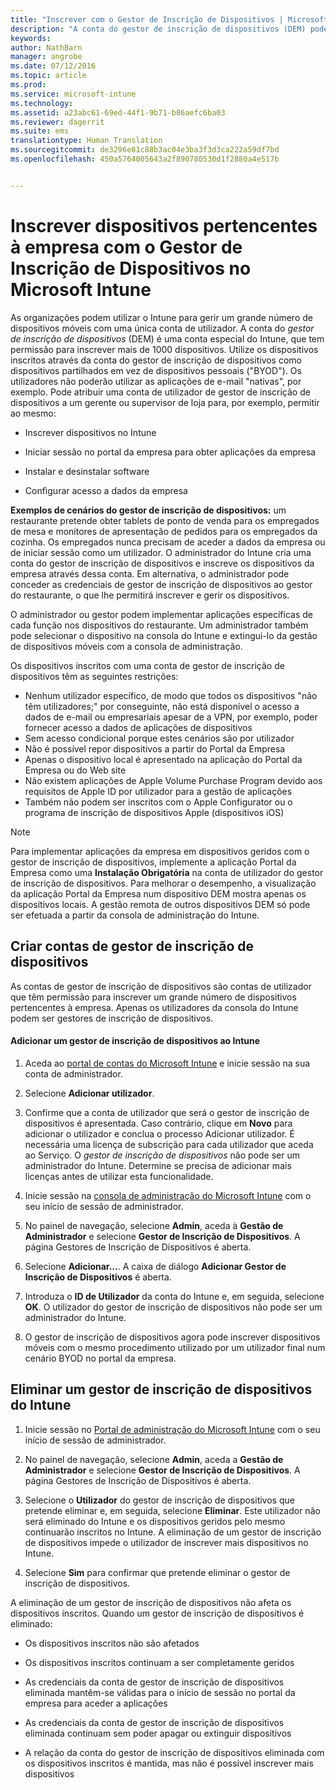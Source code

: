 ```yaml
---
title: "Inscrever com o Gestor de Inscrição de Dispositivos | Microsoft Intune"
description: "A conta do gestor de inscrição de dispositivos (DEM) pode gerir um grande número de dispositivos móveis pertencentes à empresa partilhados com uma única conta de utilizador."
keywords: 
author: NathBarn
manager: angrobe
ms.date: 07/12/2016
ms.topic: article
ms.prod: 
ms.service: microsoft-intune
ms.technology: 
ms.assetid: a23abc61-69ed-44f1-9b71-b86aefc6ba03
ms.reviewer: dagerrit
ms.suite: ems
translationtype: Human Translation
ms.sourcegitcommit: de3296e81c88b3ac04e3ba3f3d3ca222a59df7bd
ms.openlocfilehash: 450a5764005643a2f890780530d1f2880a4e517b


---
```



# Inscrever dispositivos pertencentes à empresa com o Gestor de Inscrição de Dispositivos no Microsoft Intune
As organizações podem utilizar o Intune para gerir um grande número de dispositivos móveis com uma única conta de utilizador. A conta do *gestor de inscrição de dispositivos* (DEM) é uma conta especial do Intune, que tem permissão para inscrever mais de 1000 dispositivos. Utilize os dispositivos inscritos através da conta do gestor de inscrição de dispositivos como dispositivos partilhados em vez de dispositivos pessoais ("BYOD"). Os utilizadores não poderão utilizar as aplicações de e-mail "nativas", por exemplo. Pode atribuir uma conta de utilizador de gestor de inscrição de dispositivos a um gerente ou supervisor de loja para, por exemplo, permitir ao mesmo:

-   Inscrever dispositivos no Intune

-   Iniciar sessão no portal da empresa para obter aplicações da empresa

-   Instalar e desinstalar software

-   Configurar acesso a dados da empresa


**Exemplos de cenários do gestor de inscrição de dispositivos:** um restaurante pretende obter tablets de ponto de venda para os empregados de mesa e monitores de apresentação de pedidos para os empregados da cozinha. Os empregados nunca precisam de aceder a dados da empresa ou de iniciar sessão como um utilizador. O administrador do Intune cria uma conta do gestor de inscrição de dispositivos e inscreve os dispositivos da empresa através dessa conta. Em alternativa, o administrador pode conceder as credenciais de gestor de inscrição de dispositivos ao gestor do restaurante, o que lhe permitirá inscrever e gerir os dispositivos.

O administrador ou gestor podem implementar aplicações específicas de cada função nos dispositivos do restaurante. Um administrador também pode selecionar o dispositivo na consola do Intune e extingui-lo da gestão de dispositivos móveis com a consola de administração.

Os dispositivos inscritos com uma conta de gestor de inscrição de dispositivos têm as seguintes restrições:
  - Nenhum utilizador específico, de modo que todos os dispositivos "não têm utilizadores;" por conseguinte, não está disponível o acesso a dados de e-mail ou empresariais apesar de a VPN, por exemplo, poder fornecer acesso a dados de aplicações de dispositivos
  - Sem acesso condicional porque estes cenários são por utilizador
  - Não é possível repor dispositivos a partir do Portal da Empresa
  - Apenas o dispositivo local é apresentado na aplicação do Portal da Empresa ou do Web site
  - Não existem aplicações de Apple Volume Purchase Program devido aos requisitos de Apple ID por utilizador para a gestão de aplicações
  - Também não podem ser inscritos com o Apple Configurator ou o programa de inscrição de dispositivos Apple (dispositivos iOS)

> [!NOTE]
> Para implementar aplicações da empresa em dispositivos geridos com o gestor de inscrição de dispositivos, implemente a aplicação Portal da Empresa como uma **Instalação Obrigatória** na conta de utilizador do gestor de inscrição de dispositivos.
> Para melhorar o desempenho, a visualização da aplicação Portal da Empresa num dispositivo DEM mostra apenas os dispositivos locais. A gestão remota de outros dispositivos DEM só pode ser efetuada a partir da consola de administração do Intune.

## Criar contas de gestor de inscrição de dispositivos
As contas de gestor de inscrição de dispositivos são contas de utilizador que têm permissão para inscrever um grande número de dispositivos pertencentes à empresa. Apenas os utilizadores da consola do Intune podem ser gestores de inscrição de dispositivos.

#### Adicionar um gestor de inscrição de dispositivos ao Intune

1.  Aceda ao [portal de contas do Microsoft Intune](http://go.microsoft.com/fwlink/?LinkId=698854) e inicie sessão na sua conta de administrador.

2.  Selecione **Adicionar utilizador**.

3.  Confirme que a conta de utilizador que será o gestor de inscrição de dispositivos é apresentada. Caso contrário, clique em **Novo** para adicionar o utilizador e conclua o processo Adicionar utilizador. É necessária uma licença de subscrição para cada utilizador que aceda ao Serviço. O *gestor de inscrição de dispositivos* não pode ser um administrador do Intune. Determine se precisa de adicionar mais licenças antes de utilizar esta funcionalidade.

4.  Inicie sessão na [consola de administração do Microsoft Intune](http://manage.microsoft.com) com o seu início de sessão de administrador.

5.  No painel de navegação, selecione **Admin**, aceda à **Gestão de Administrador** e selecione **Gestor de Inscrição de Dispositivos**. A página Gestores de Inscrição de Dispositivos é aberta.

6.  Selecione **Adicionar...**. A caixa de diálogo **Adicionar Gestor de Inscrição de Dispositivos** é aberta.

7.  Introduza o **ID de Utilizador** da conta do Intune e, em seguida, selecione **OK**. O utilizador do gestor de inscrição de dispositivos não pode ser um administrador do Intune.

8.  O gestor de inscrição de dispositivos agora pode inscrever dispositivos móveis com o mesmo procedimento utilizado por um utilizador final num cenário BYOD no portal da empresa.

## Eliminar um gestor de inscrição de dispositivos do Intune

1.  Inicie sessão no [Portal de administração do Microsoft Intune](http://manage.microsoft.com) com o seu início de sessão de administrador.

2.  No painel de navegação, selecione **Admin**, aceda a **Gestão de Administrador** e selecione **Gestor de Inscrição de Dispositivos**. A página Gestores de Inscrição de Dispositivos é aberta.

3.  Selecione o **Utilizador** do gestor de inscrição de dispositivos que pretende eliminar e, em seguida, selecione **Eliminar**. Este utilizador não será eliminado do Intune e os dispositivos geridos pelo mesmo continuarão inscritos no Intune. A eliminação de um gestor de inscrição de dispositivos impede o utilizador de inscrever mais dispositivos no Intune.

4.  Selecione **Sim** para confirmar que pretende eliminar o gestor de inscrição de dispositivos.

A eliminação de um gestor de inscrição de dispositivos não afeta os dispositivos inscritos. Quando um gestor de inscrição de dispositivos é eliminado:

-   Os dispositivos inscritos não são afetados

-   Os dispositivos inscritos continuam a ser completamente geridos

-   As credenciais da conta de gestor de inscrição de dispositivos eliminada mantêm-se válidas para o início de sessão no portal da empresa para aceder a aplicações

-   As credenciais da conta de gestor de inscrição de dispositivos eliminada continuam sem poder apagar ou extinguir dispositivos

-   A relação da conta do gestor de inscrição de dispositivos eliminada com os dispositivos inscritos é mantida, mas não é possível inscrever mais dispositivos



<!--HONumber=Jul16_HO5-->



